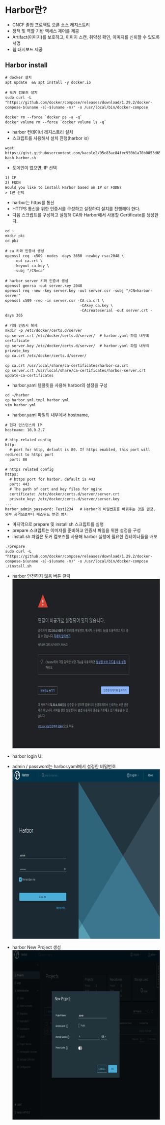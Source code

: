 # Harbor란?
- CNCF 졸업 프로젝트 오픈 소스 레지스트리
- 정책 및 역할 기반 엑세스 제어를 제공
- Artifact(이미지)를 보호하고, 이미지 스캔, 취약성 확인, 이미지를 신뢰할 수 있도록 서명
- 웹 대시보드 제공

## Harbor install
```
# docker 설치
apt update  && apt install -y docker.io

# 도커 컴포즈 설치
sudo curl -L "https://github.com/docker/compose/releases/download/1.29.2/docker-compose-$(uname -s)-$(uname -m)" -o /usr/local/bin/docker-compose

docker rm --force `docker ps -a -q`
docker volume rm --force `docker volume ls -q`
```


- harbor 컨테이너 레지스트리 설치
- 스크립트를 사용해서 설치 진행(harbor io)
```
wget https://gist.githubusercontent.com/kacole2/95e83ac84fec950b1a70b0853d6594dc/raw/ad6d65d66134b3f40900fa30f5a884879c5ca5f9/harbor.sh
bash harbor.sh
```

- 도메인이 없으면, IP 선택
```
1) IP
2) FQDN
Would you like to install Harbor based on IP or FQDN?
> 1번 선택
```

- harbor는 https를 통신
- HTTPS 통신을 위한 인증서를 구성하고 설정하여 설치를 진행해야 한다. 
- 다음 스크립트를 구성하고 실행해 CA와 Harbor에서 사용할 Certificate를 생성한다.

```
cd ~
mkdir pki
cd pki

# ca 키와 인증서 생성
openssl req -x509 -nodes -days 3650 -newkey rsa:2048 \
    -out ca.crt \
    -keyout ca.key \
    -subj "/CN=ca"

# harbor server 키와 인증서 생성
openssl genrsa -out server.key 2048
openssl req -new -key server.key -out server.csr -subj "/CN=harbor-server"
openssl x509 -req -in server.csr -CA ca.crt \
                                  -CAkey ca.key \
                                  -CAcreateserial -out server.crt -days 365

# 키와 인증서 복제
mkdir -p /etc/docker/certs.d/server
cp server.crt /etc/docker/certs.d/server/  # harbor.yaml 파일 내부의 certificate
cp server.key /etc/docker/certs.d/server/  # harbor.yaml 파일 내부의 private_key 
cp ca.crt /etc/docker/certs.d/server/

cp ca.crt /usr/local/share/ca-certificates/harbor-ca.crt
cp server.crt /usr/local/share/ca-certificates/harbor-server.crt
update-ca-certificates
```

- harbor.yaml 템플릿을 사용해 harbor의 설정을 구성
```
cd ~/harbor
cp harbor.yml.tmpl harbor.yml
vim harbor.yml
```

- harbor.yaml 파일의 내부에서 hostname, 
```
# 현재 인스턴스의 IP
hostname: 10.0.2.7

# http related config
http:
  # port for http, default is 80. If https enabled, this port will redirect to https port
  port: 80

# https related config
https:
  # https port for harbor, default is 443
  port: 443
  # The path of cert and key files for nginx
  certificate: /etc/docker/certs.d/server/server.crt
  private_key: /etc/docker/certs.d/server/server.key
...
harbor_admin_password: Test1234   # Harbor의 비밀번호를 바꿔주는 것을 권장. 외부 공격으로부터 패스워드 변경 방지
```

- 마지막으로 prepare 및 install.sh 스크립트를 실행
- prepare 스크립트는 이미지를 준비하고 인증서 파일을 위한 설정을 구성
- install.sh 파일은 도커 컴포즈를 사용해 harbor 실행에 필요한 컨테이너들을 배포
```
./prepare
sudo curl -L "https://github.com/docker/compose/releases/download/1.29.2/docker-compose-$(uname -s)-$(uname -m)" -o /usr/local/bin/docker-compose
./install.sh
```





- harbor 안전하지 않음 버튼 클릭
<img src="https://github.com/Virusuki/Kubernetes/blob/main/k8s-develop/CI%20%26%20CD/files/img/harbor%20UI1.PNG" width="700px" height="550px" title="px(픽셀) 크기 설정" alt="harbor init UI"></img><br/>   



- harbor login UI
- admin / password는 harbor.yaml에서 설정한 비밀번호
<img src="https://github.com/Virusuki/Kubernetes/blob/main/k8s-develop/CI%20%26%20CD/files/img/Harbor_login.PNG" width="700px" height="550px" title="px(픽셀) 크기 설정" alt="harbor login UI"></img><br/>   



- harbor New Project 생성
<img src="https://github.com/Virusuki/Kubernetes/blob/main/k8s-develop/CI%20%26%20CD/files/img/harbor_newproject.PNG" width="700px" height="550px" title="px(픽셀) 크기 설정" alt="harbor New project"></img><br/>



